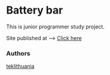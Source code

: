 # Battery bar

This is junior programmer study project.

Site published at --> [Click here](https://teklithuania.github.io/7-battery-bar/index.html)


### Authors
[teklithuania](https://github.com/teklithuania)
